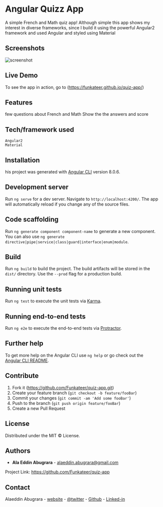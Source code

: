 # Angular Quizz App
A simple French and Math quiz app! Although simple this app shows my interest in diverse frameworks, since I build it using the powerful Angular2 framework and used Angular and styled using Material


## Screenshots
![screenshot](https://alabugrara.com/img/quiz-app-poster.png)


## Live Demo
To see the app in action, go to (https://funkateer.github.io/quiz-app/)


## Features
few questions about French and Math
Show the the answers and score


## Tech/framework used
```
Angular2
Material
```

## Installation
his project was generated with [Angular CLI](https://github.com/angular/angular-cli) version 8.0.6.


## Development server
Run `ng serve` for a dev server. Navigate to `http://localhost:4200/`. The app will automatically reload if you change any of the source files.


## Code scaffolding
Run `ng generate component component-name` to generate a new component. You can also use `ng generate directive|pipe|service|class|guard|interface|enum|module`.


## Build
Run `ng build` to build the project. The build artifacts will be stored in the `dist/` directory. Use the `--prod` flag for a production build.


## Running unit tests
Run `ng test` to execute the unit tests via [Karma](https://karma-runner.github.io).


## Running end-to-end tests
Run `ng e2e` to execute the end-to-end tests via [Protractor](http://www.protractortest.org/).


## Further help
To get more help on the Angular CLI use `ng help` or go check out the [Angular CLI README](https://github.com/angular/angular-cli/blob/master/README.md).


## Contribute
1. Fork it (<https://github.com/Funkateer/quiz-app.git>)
2. Create your feature branch (`git checkout -b feature/fooBar`)
3. Commit your changes (`git commit -am 'Add some fooBar'`)
4. Push to the branch (`git push origin feature/fooBar`)
5. Create a new Pull Request


## License
Distributed under the MIT ©  License.


## Authors
* **Ala Eddin Abugrara** - alaeddin.abugrara@gmail.com

Project Link: https://github.com/Funkateer/quiz-app


## Contact
Alaeddin Abugrara - [website](http://www.alabugrara.com) - [@twitter](https://twitter.com/twitter_handle) - [Github](https://github.com/Funkateer) - [Linked-in](https://www.linkedin.com/in/al%C3%A0-eddin-abugrara-214ba5115/)


<!-- Markdown links & imgs  -->

